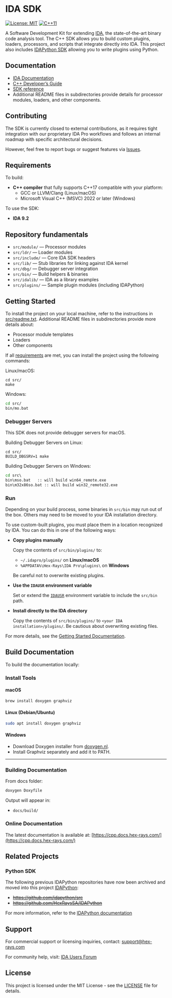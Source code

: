 # IDA SDK

[![License: MIT](https://img.shields.io/badge/License-MIT-yellow.svg)](https://opensource.org/licenses/MIT)
[![C++11](https://img.shields.io/badge/C++-17%2B-blue.svg)](https://isocpp.org/std/the-standard)  

A Software Development Kit for extending [IDA](https://hex-rays.com/ida-pro/), the state-of-the-art binary code analysis tool. The C++ SDK allows you to build custom plugins, loaders, processors, and scripts that integrate directly into IDA. This project also includes [IDAPython SDK](src/plugins/idapython/README.md) allowing you to write plugins using Python.  


## Documentation
- [IDA Documentation](https://docs.hex-rays.com/)
- [C++ Developer’s Guide](https://docs.hex-rays.com/developer-guide/c++-sdk)  
- [SDK reference](https://cpp.docs.hex-rays.com/)  
- Additional README files in subdirectories provide details for processor modules, loaders, and other components.

## Contributing

The SDK is currently closed to external contributions, as it requires tight integration with our proprietary IDA Pro workflows and follows an internal roadmap with specific architectural decisions.

However, feel free to report bugs or suggest features via [Issues](https://github.com/HexRaysSA/ida-sdk/issues).

## Requirements

To build:

- **C++ compiler** that fully supports C++17 compatible with your platform:
    - GCC or LLVM/Clang (Linux/macOS)
    - Microsoft Visual C++ (MSVC) 2022 or later (Windows)

To use the SDK:

- **IDA 9.2**

## Repository fundamentals 

- `src/module/` — Processor modules  
- `src/ldr/` — Loader modules  
- `src/include/` — Core IDA SDK headers  
- `src/lib/` — Stub libraries for linking against IDA kernel  
- `src/dbg/` — Debugger server integration  
- `src/bin/` — Build helpers & binaries  
- `src/idalib/` — IDA as a library examples  
- `src/plugins/` — Sample plugin modules (including IDAPython)  

## Getting Started

To install the project on your local machine, refer to the instructions in [src/readme.txt](src/readme.txt).
Additional README files in subdirectories provide more details about:

- Processor module templates
- Loaders
- Other components

If all [requirements](#requirements) are met, you can install the project using the following commands:

Linux/macOS:
```shell
cd src/
make
```

Windows:
```cmd
cd src/
bin/mo.bat
```

### Debugger Servers

This SDK does not provide debugger servers for macOS.

Building Debugger Servers on Linux:
```shell
cd src/
BUILD_DBGSRV=1 make
```

Building Debugger Servers on Windows:
```cmd
cd src\
bin\mso.bat   :: will build win64_remote.exe
bin\m32x86so.bat :: will build win32_remote32.exe
```

### Run

Depending on your build process, some binaries in `src/bin` may run out of the box. Others may need to be moved to your IDA installation directory.

To use custom-built plugins, you must place them in a location recognized by IDA. You can do this in one of the following ways:

- **Copy plugins manually**

    Copy the contents of `src/bin/plugins/` to:

    - `~/.idapro/plugins/` on **Linux/macOS**
    - `%APPDATA%\Hex-Rays\IDA Pro\plugins\` on **Windows**

    Be careful not to overwrite existing plugins.

- **Use the `IDAUSR` environment variable**

    Set or extend the [`IDAUSR`](https://docs.hex-rays.com/user-guide/user-interface/menu-bar/windows/environment-variables) environment variable to include the `src/bin` path.

- **Install directly to the IDA directory**

    Copy the contents of `src/bin/plugins/` to `<your IDA installation>/plugins/`.
    Be cautious about overwriting existing files.

For more details, see the [Getting Started Documentation](https://docs.hex-rays.com/developer-guide/c++-sdk/c++-sdk-getting-started).

## Build Documentation

To build the documentation locally:

### Install Tools

#### macOS
```bash
brew install doxygen graphviz
```

#### Linux (Debian/Ubuntu)
```bash
sudo apt install doxygen graphviz
```

#### Windows
- Download Doxygen installer from [doxygen.nl](https://www.doxygen.nl/download.html).
- Install Graphviz separately and add it to PATH.

---

### Building Documentation

From docs folder:
```bash
doxygen Doxyfile
```

Output will appear in:
- `docs/build/` 

### Online Documentation

The latest documentation is available at: [https://cpp.docs.hex-rays.com/](https://cpp.docs.hex-rays.com/)


## Related Projects

### Python SDK

The following previous IDAPython repositories have now been archived and moved into this project [IDAPython](src/plugins/idapython/README.md):

- ~~https://github.com/idapython/src~~
- ~~https://github.com/HexRaysSA/IDAPython~~

For more information, refer to the [IDAPython documentation](https://docs.hex-rays.com/developer-guide/idapython)

## Support

For commercial support or licensing inquiries, contact: support@hex-rays.com

For community help, visit:
[IDA Users Forum](https://community.hex-rays.com/c/idas/api-sdk/15)


## License

This project is licensed under the MIT License - see the [LICENSE](LICENSE) file for details.
